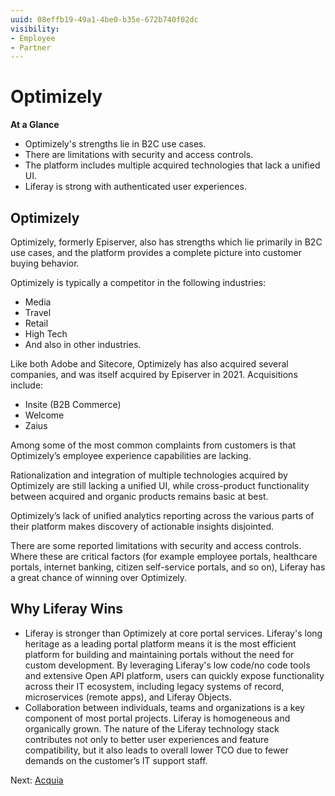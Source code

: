 ```yaml
---
uuid: 08effb19-49a1-4be0-b35e-672b740f02dc
visibility: 
- Employee
- Partner
---
```


# Optimizely

**At a Glance**

* Optimizely's strengths lie in B2C use cases.
* There are limitations with security and access controls.
* The platform includes multiple acquired technologies that lack a unified UI.
* Liferay is strong with authenticated user experiences.

## Optimizely

Optimizely, formerly Episerver, also has strengths which lie primarily in B2C use cases, and the platform provides a complete picture into customer buying behavior.

Optimizely is typically a competitor in the following industries:

* Media
* Travel
* Retail
* High Tech
* And also in other industries.

Like both Adobe and Sitecore, Optimizely has also acquired several companies, and was itself acquired by Episerver in 2021. Acquisitions include:

* Insite (B2B Commerce)
* Welcome
* Zaius

Among some of the most common complaints from customers is that Optimizely’s employee experience capabilities are lacking.

Rationalization and integration of multiple technologies acquired by Optimizely are still lacking a unified UI, while cross-product functionality between acquired and organic products remains basic at best.

Optimizely’s lack of unified analytics reporting across the various parts of their platform makes discovery of actionable insights disjointed.

There are some reported limitations with security and access controls. Where these are critical factors (for example employee portals, healthcare portals, internet banking, citizen self-service portals, and so on), Liferay has a great chance of winning over Optimizely.

## Why Liferay Wins

* Liferay is stronger than Optimizely at core portal services. Liferay's long heritage as a leading portal platform means it is the most efficient platform for building and maintaining portals without the need for custom development. By leveraging Liferay's low code/no code tools and extensive Open API platform, users can quickly expose functionality across their IT ecosystem, including legacy systems of record, microservices (remote apps), and Liferay Objects.
* Collaboration between individuals, teams and organizations is a key component of most portal projects. Liferay is homogeneous and organically grown. The nature of the Liferay technology stack contributes not only to better user experiences and feature compatibility, but it also leads to overall lower TCO due to fewer demands on the customer’s IT support staff.

Next: [Acquia](./acquia.md)
